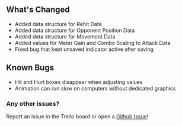## What's Changed
* Added data structure for Rehit Data
* Added data structure for Opponent Position Data
* Added data structure for Movement Data
* Added values for Meter Gain and Combo Scaling to Attack Data
* Fixed bug that kept unsaved indicator active after saving
## Known Bugs
* Hit and Hurt boxes disappear when adjusting values
* Animation can run slow on computers without dedicated graphics

### Any other issues?
Report an issue in the Trello board or open a [Github Issue](https://github.com/KnockoutArcade/Character-Data-Editor/issues/new)!